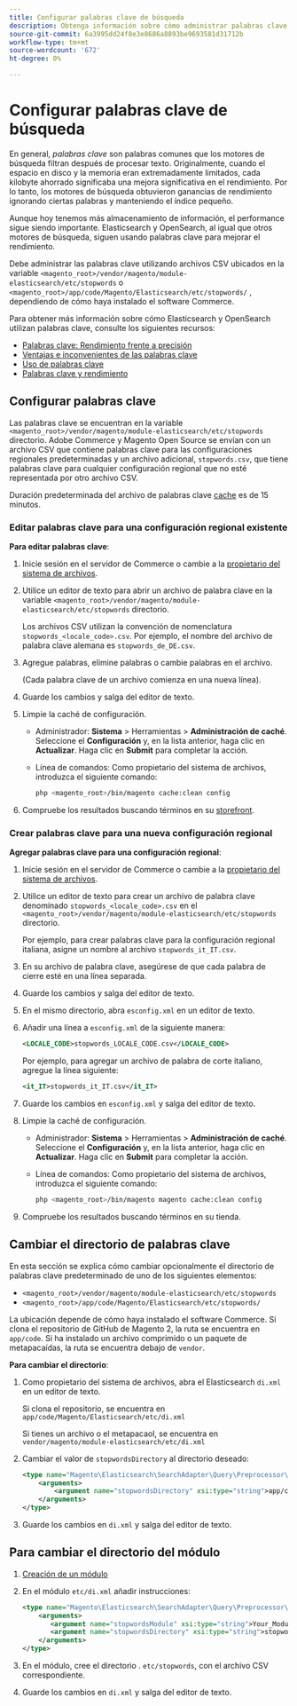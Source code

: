 ```yaml
---
title: Configurar palabras clave de búsqueda
description: Obtenga información sobre cómo administrar palabras clave para Adobe Commerce mediante archivos CSV.
source-git-commit: 6a3995dd24f8e3e8686a8893be9693581d31712b
workflow-type: tm+mt
source-wordcount: '672'
ht-degree: 0%

---
```



# Configurar palabras clave de búsqueda

En general, _palabras clave_ son palabras comunes que los motores de búsqueda filtran después de procesar texto. Originalmente, cuando el espacio en disco y la memoria eran extremadamente limitados, cada kilobyte ahorrado significaba una mejora significativa en el rendimiento. Por lo tanto, los motores de búsqueda obtuvieron ganancias de rendimiento ignorando ciertas palabras y manteniendo el índice pequeño.

Aunque hoy tenemos más almacenamiento de información, el performance sigue siendo importante. Elasticsearch y OpenSearch, al igual que otros motores de búsqueda, siguen usando palabras clave para mejorar el rendimiento.

Debe administrar las palabras clave utilizando archivos CSV ubicados en la variable `<magento_root>/vendor/magento/module-elasticsearch/etc/stopwords` o `<magento_root>/app/code/Magento/Elasticsearch/etc/stopwords/` , dependiendo de cómo haya instalado el software Commerce.

Para obtener más información sobre cómo Elasticsearch y OpenSearch utilizan palabras clave, consulte los siguientes recursos:

- [Palabras clave: Rendimiento frente a precisión](https://www.elastic.co/guide/en/elasticsearch/guide/current/stopwords.html)
- [Ventajas e inconvenientes de las palabras clave](https://www.elastic.co/guide/en/elasticsearch/guide/current/pros-cons-stopwords.html)
- [Uso de palabras clave](https://www.elastic.co/guide/en/elasticsearch/guide/current/using-stopwords.html)
- [Palabras clave y rendimiento](https://www.elastic.co/guide/en/elasticsearch/guide/current/stopwords-performance.html)

## Configurar palabras clave

Las palabras clave se encuentran en la variable `<magento_root>/vendor/magento/module-elasticsearch/etc/stopwords` directorio. Adobe Commerce y Magento Open Source se envían con un archivo CSV que contiene palabras clave para las configuraciones regionales predeterminadas y un archivo adicional, `stopwords.csv`, que tiene palabras clave para cualquier configuración regional que no esté representada por otro archivo CSV.

Duración predeterminada del archivo de palabras clave [cache](https://glossary.magento.com/cache) es de 15 minutos.

### Editar palabras clave para una configuración regional existente

**Para editar palabras clave**:

1. Inicie sesión en el servidor de Commerce o cambie a la [propietario del sistema de archivos](https://devdocs.magento.com/guides/v2.4/install-gde/prereq/file-sys-perms-over.html).
1. Utilice un editor de texto para abrir un archivo de palabra clave en la variable `<magento_root>/vendor/magento/module-elasticsearch/etc/stopwords` directorio.

   Los archivos CSV utilizan la convención de nomenclatura `stopwords_<locale_code>.csv`. Por ejemplo, el nombre del archivo de palabra clave alemana es `stopwords_de_DE.csv`.

1. Agregue palabras, elimine palabras o cambie palabras en el archivo.

   (Cada palabra clave de un archivo comienza en una nueva línea).

1. Guarde los cambios y salga del editor de texto.
1. Limpie la caché de configuración.

   - Administrador: **Sistema** > Herramientas > **Administración de caché**. Seleccione el **Configuración** y, en la lista anterior, haga clic en **Actualizar**. Haga clic en **Submit** para completar la acción.

   - Línea de comandos: Como propietario del sistema de archivos, introduzca el siguiente comando:

      ```bash
      php <magento_root>/bin/magento cache:clean config
      ```

1. Compruebe los resultados buscando términos en su [storefront](https://glossary.magento.com/storefront).

### Crear palabras clave para una nueva configuración regional

**Agregar palabras clave para una configuración regional**:

1. Inicie sesión en el servidor de Commerce o cambie a la [propietario del sistema de archivos](https://devdocs.magento.com/guides/v2.4/install-gde/prereq/file-sys-perms-over.html).

1. Utilice un editor de texto para crear un archivo de palabra clave denominado `stopwords_<locale_code>.csv` en el `<magento_root>/vendor/magento/module-elasticsearch/etc/stopwords` directorio.

   Por ejemplo, para crear palabras clave para la configuración regional italiana, asigne un nombre al archivo `stopwords_it_IT.csv`.

1. En su archivo de palabra clave, asegúrese de que cada palabra de cierre esté en una línea separada.
1. Guarde los cambios y salga del editor de texto.
1. En el mismo directorio, abra `esconfig.xml` en un editor de texto.
1. Añadir una línea a `esconfig.xml` de la siguiente manera:

   ```xml
   <LOCALE_CODE>stopwords_LOCALE_CODE.csv</LOCALE_CODE>
   ```

   Por ejemplo, para agregar un archivo de palabra de corte italiano, agregue la línea siguiente:

   ```xml
   <it_IT>stopwords_it_IT.csv</it_IT>
   ```

1. Guarde los cambios en `esconfig.xml` y salga del editor de texto.
1. Limpie la caché de configuración.

   - Administrador: **Sistema** > Herramientas > **Administración de caché**. Seleccione el **Configuración** y, en la lista anterior, haga clic en **Actualizar**. Haga clic en **Submit** para completar la acción.

   - Línea de comandos: Como propietario del sistema de archivos, introduzca el siguiente comando:

      ```bash
      php <magento_root>/bin/magento magento cache:clean config
      ```

1. Compruebe los resultados buscando términos en su tienda.

## Cambiar el directorio de palabras clave

En esta sección se explica cómo cambiar opcionalmente el directorio de palabras clave predeterminado de uno de los siguientes elementos:

- `<magento_root>/vendor/magento/module-elasticsearch/etc/stopwords`
- `<magento_root>/app/code/Magento/Elasticsearch/etc/stopwords/`

La ubicación depende de cómo haya instalado el software Commerce. Si clona el repositorio de GitHub de Magento 2, la ruta se encuentra en `app/code`. Si ha instalado un archivo comprimido o un paquete de metapacaídas, la ruta se encuentra debajo de `vendor`.

**Para cambiar el directorio**:

1. Como propietario del sistema de archivos, abra el Elasticsearch `di.xml` en un editor de texto.

   Si clona el repositorio, se encuentra en `app/code/Magento/Elasticsearch/etc/di.xml`

   Si tienes un archivo o el metapacaol, se encuentra en `vendor/magento/module-elasticsearch/etc/di.xml`

1. Cambiar el valor de `stopwordsDirectory` al directorio deseado:

   ```xml
   <type name="Magento\Elasticsearch\SearchAdapter\Query\Preprocessor\Stopwords">
       <arguments>
           <argument name="stopwordsDirectory" xsi:type="string">app/code/Magento/Elasticsearch/etc/stopwords</argument>
       </arguments>
   </type>
   ```

1. Guarde los cambios en `di.xml` y salga del editor de texto.

## Para cambiar el directorio del módulo

1. [Creación de un módulo](https://devdocs.magento.com/guides/v2.4/extension-dev-guide/build/module-file-structure.html)
1. En el módulo `etc/di.xml` añadir instrucciones:

   ```xml
   <type name="Magento\Elasticsearch\SearchAdapter\Query\Preprocessor\Stopwords">
       <arguments>
          <argument name="stopwordsModule" xsi:type="string">Your_Module</argument>
          <argument name="stopwordsDirectory" xsi:type="string">stopwords</argument>
       </arguments>
   </type>
   ```

1. En el módulo, cree el directorio . `etc/stopwords`, con el archivo CSV correspondiente.

1. Guarde los cambios en `di.xml` y salga del editor de texto.
